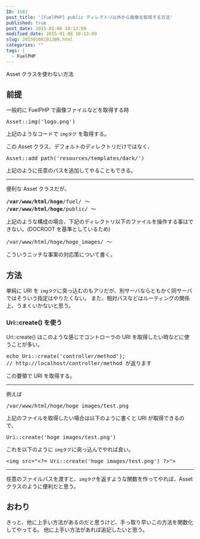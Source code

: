 ```yaml
---
ID: 1582
post_title: '[FuelPHP] public ディレクトリ以外から画像を取得する方法'
published: true
post_date: 2015-01-08 10:13:09
modified_date: 2015-01-08 10:13:09
slug: 20150108101309.html
categories: ""
tags: |
  - FuelPHP
---
```

Asset クラスを使わない方法
<!--more-->
<h2>前提</h2>
一般的に FuelPHP で画像ファイルなどを取得する時
<pre>Asset::img('logo.png')</pre>
上記のようなコードで <code>imgタグ</code> を取得する。

この Asset クラス、デフォルトのディレクトリだけではなく、
<pre>Asset::add_path('resources/templates/dark/')</pre>
上記のように任意のパスを追加してやることもできる。
<hr>
便利な Asset クラスだが、
<pre>
<b>/var/www/html/hoge</b>/fuel/ ～
<b>/var/www/html/hoge</b>/public/ ～
</pre>
上記のような構成の場合、下記のディレクトリ以下のファイルを操作する事はできない。(DOCROOT を基準としているため)
<pre>/var/www/html/hoge/hoge_images/ ～</pre>

こういうニッチな事案の対応策について書く。


<h2>方法</h2>
単純に URI を <code>imgタグ</code>に突っ込むのもアリだが、別サーバならともかく同サーバではそういう指定はやりたくない。
また、相対パスなどはルーティングの関係上、うまくいかないと思う。


<h3>Uri::create() を使う</h3>
Uri::create() はこのような感じでコントローラの URI を取得したい時などに使うことが多い。

<pre>echo Uri::create('controller/method');
// http://localhost/controller/method が返ります
</pre>

この要領で URI を取得する。

<hr>

例えば
<pre>/var/www/html/hoge/hoge_images/test.png</pre>
上記のファイルを取得したい場合は以下のように書くと URI が取得できるので、

<pre>Uri::create('hoge_images/test.png')</pre>

これを以下のように <code>imgタグ</code>に突っ込んでやれば良い。

<pre class="prettyprint linenums">&lt;img src="&lt;?= Uri::create('hoge_images/test.png') ?&gt;"&gt;</pre>

<hr>

任意のファイルパスを渡すと、<code>imgタグ</code>を返すような関数を作ってやれば、Asset クラスのように便利だと思う。

<h2>おわり</h2>

きっと、他に上手い方法があるのだと思うけど、手っ取り早いこの方法を関数化してやってる。
他に上手い方法があれば追記したいと思う。